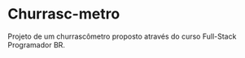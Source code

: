 # Churrasc-metro

Projeto de um churrascômetro proposto através do curso Full-Stack Programador BR.
